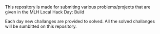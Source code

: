 This repository is made for submiting various problems/projects that are given in the  MLH Local Hack Day: Build

Each day new challanges are provided to solved.
All the solved challanges will be sumbitted on this repository.
